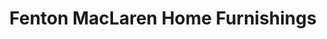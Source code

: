---
title: "Fenton MacLaren Home Furnishings"
url: /berkeley/fenton-maclaren-home-furnishings/
shop: Möbel
---